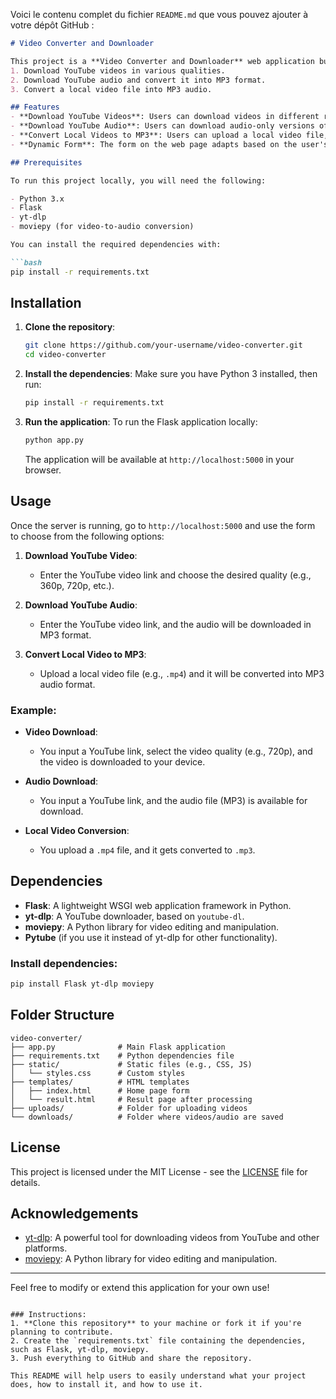 Voici le contenu complet du fichier `README.md` que vous pouvez ajouter à votre dépôt GitHub :

```markdown
# Video Converter and Downloader

This project is a **Video Converter and Downloader** web application built using **Flask** and **yt-dlp**. It allows users to:
1. Download YouTube videos in various qualities.
2. Download YouTube audio and convert it into MP3 format.
3. Convert a local video file into MP3 audio.

## Features
- **Download YouTube Videos**: Users can download videos in different resolutions (e.g., 360p, 720p, 1080p).
- **Download YouTube Audio**: Users can download audio-only versions of YouTube videos.
- **Convert Local Videos to MP3**: Users can upload a local video file, which will be converted to MP3 audio.
- **Dynamic Form**: The form on the web page adapts based on the user's choice (video download, audio download, or file conversion).

## Prerequisites

To run this project locally, you will need the following:

- Python 3.x
- Flask
- yt-dlp
- moviepy (for video-to-audio conversion)

You can install the required dependencies with:

```bash
pip install -r requirements.txt
```

## Installation

1. **Clone the repository**:
   ```bash
   git clone https://github.com/your-username/video-converter.git
   cd video-converter
   ```

2. **Install the dependencies**:
   Make sure you have Python 3 installed, then run:
   ```bash
   pip install -r requirements.txt
   ```

3. **Run the application**:
   To run the Flask application locally:
   ```bash
   python app.py
   ```
   The application will be available at `http://localhost:5000` in your browser.

## Usage

Once the server is running, go to `http://localhost:5000` and use the form to choose from the following options:

1. **Download YouTube Video**: 
   - Enter the YouTube video link and choose the desired quality (e.g., 360p, 720p, etc.).
   
2. **Download YouTube Audio**: 
   - Enter the YouTube video link, and the audio will be downloaded in MP3 format.
   
3. **Convert Local Video to MP3**: 
   - Upload a local video file (e.g., `.mp4`) and it will be converted into MP3 audio format.

### Example:

- **Video Download**: 
  - You input a YouTube link, select the video quality (e.g., 720p), and the video is downloaded to your device.
  
- **Audio Download**: 
  - You input a YouTube link, and the audio file (MP3) is available for download.

- **Local Video Conversion**: 
  - You upload a `.mp4` file, and it gets converted to `.mp3`.

## Dependencies

- **Flask**: A lightweight WSGI web application framework in Python.
- **yt-dlp**: A YouTube downloader, based on `youtube-dl`.
- **moviepy**: A Python library for video editing and manipulation.
- **Pytube** (if you use it instead of yt-dlp for other functionality).

### Install dependencies:

```bash
pip install Flask yt-dlp moviepy
```

## Folder Structure

```
video-converter/
├── app.py              # Main Flask application
├── requirements.txt    # Python dependencies file
├── static/             # Static files (e.g., CSS, JS)
│   └── styles.css      # Custom styles
├── templates/          # HTML templates
│   ├── index.html      # Home page form
│   └── result.html     # Result page after processing
├── uploads/            # Folder for uploading videos
└── downloads/          # Folder where videos/audio are saved
```

## License

This project is licensed under the MIT License - see the [LICENSE](LICENSE) file for details.

## Acknowledgements

- [yt-dlp](https://github.com/yt-dlp/yt-dlp): A powerful tool for downloading videos from YouTube and other platforms.
- [moviepy](https://github.com/Zulko/moviepy): A Python library for video editing and manipulation.

---

Feel free to modify or extend this application for your own use!
```

### Instructions:
1. **Clone this repository** to your machine or fork it if you're planning to contribute.
2. Create the `requirements.txt` file containing the dependencies, such as Flask, yt-dlp, moviepy.
3. Push everything to GitHub and share the repository.

This README will help users to easily understand what your project does, how to install it, and how to use it.
